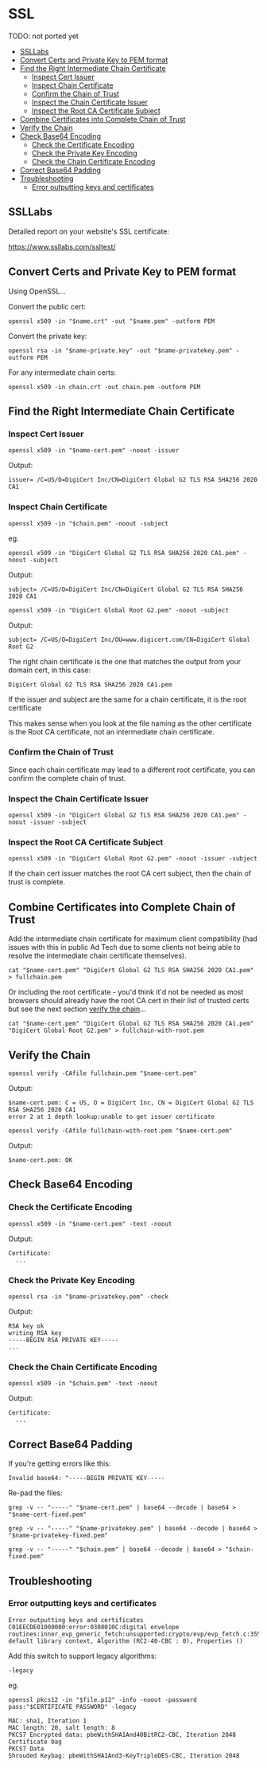 # SSL

TODO: not ported yet

<!-- INDEX_START -->

- [SSLLabs](#ssllabs)
- [Convert Certs and Private Key to PEM format](#convert-certs-and-private-key-to-pem-format)
- [Find the Right Intermediate Chain Certificate](#find-the-right-intermediate-chain-certificate)
  - [Inspect Cert Issuer](#inspect-cert-issuer)
  - [Inspect Chain Certificate](#inspect-chain-certificate)
  - [Confirm the Chain of Trust](#confirm-the-chain-of-trust)
  - [Inspect the Chain Certificate Issuer](#inspect-the-chain-certificate-issuer)
  - [Inspect the Root CA Certificate Subject](#inspect-the-root-ca-certificate-subject)
- [Combine Certificates into Complete Chain of Trust](#combine-certificates-into-complete-chain-of-trust)
- [Verify the Chain](#verify-the-chain)
- [Check Base64 Encoding](#check-base64-encoding)
  - [Check the Certificate Encoding](#check-the-certificate-encoding)
  - [Check the Private Key Encoding](#check-the-private-key-encoding)
  - [Check the Chain Certificate Encoding](#check-the-chain-certificate-encoding)
- [Correct Base64 Padding](#correct-base64-padding)
- [Troubleshooting](#troubleshooting)
  - [Error outputting keys and certificates](#error-outputting-keys-and-certificates)

<!-- INDEX_END -->

## SSLLabs

Detailed report on your website's SSL certificate:

<https://www.ssllabs.com/ssltest/>

## Convert Certs and Private Key to PEM format

Using OpenSSL...

Convert the public cert:

```shell
openssl x509 -in "$name.crt" -out "$name.pem" -outform PEM
```

Convert the private key:

```shell
openssl rsa -in "$name-private.key" -out "$name-privatekey.pem" -outform PEM
```

For any intermediate chain certs:

```shell
openssl x509 -in chain.crt -out chain.pem -outform PEM
```

## Find the Right Intermediate Chain Certificate

### Inspect Cert Issuer

```shell
openssl x509 -in "$name-cert.pem" -noout -issuer
```

Output:

```text
issuer= /C=US/O=DigiCert Inc/CN=DigiCert Global G2 TLS RSA SHA256 2020 CA1
```

### Inspect Chain Certificate

```shell
openssl x509 -in "$chain.pem" -noout -subject
```

eg.

```shell
openssl x509 -in "DigiCert Global G2 TLS RSA SHA256 2020 CA1.pem" -noout -subject
```

Output:

```text
subject= /C=US/O=DigiCert Inc/CN=DigiCert Global G2 TLS RSA SHA256 2020 CA1
```

```shell
openssl x509 -in "DigiCert Global Root G2.pem" -noout -subject
```

Output:

```shell
subject= /C=US/O=DigiCert Inc/OU=www.digicert.com/CN=DigiCert Global Root G2
```

The right chain certificate is the one that matches the output from your domain cert, in this case:

```text
DigiCert Global G2 TLS RSA SHA256 2020 CA1.pem
```

If the issuer and subject are the same for a chain certificate, it is the root certificate

This makes sense when you look at the file naming as the other certificate is the Root CA certificate,
not an intermediate chain certificate.

### Confirm the Chain of Trust

Since each chain certificate may lead to a different root certificate, you can confirm the complete chain of trust.

### Inspect the Chain Certificate Issuer

```shell
openssl x509 -in "DigiCert Global G2 TLS RSA SHA256 2020 CA1.pem" -noout -issuer -subject
```

### Inspect the Root CA Certificate Subject

```shell
openssl x509 -in "DigiCert Global Root G2.pem" -noout -issuer -subject
```

If the chain cert issuer matches the root CA cert subject, then the chain of trust is complete.

## Combine Certificates into Complete Chain of Trust

Add the intermediate chain certificate for maximum client compatibility (had issues with this in public Ad Tech due
to some clients not being able to resolve the intermediate chain certificate themselves).

```shell
cat "$name-cert.pem" "DigiCert Global G2 TLS RSA SHA256 2020 CA1.pem" > fullchain.pem
```

Or including the root certificate -
you'd think it'd not be needed as most browsers should already have the root CA cert in their list of trusted certs
but see the next section [verify the chain](#verify-the-chain)...

```shell
cat "$name-cert.pem" "DigiCert Global G2 TLS RSA SHA256 2020 CA1.pem" "DigiCert Global Root G2.pem" > fullchain-with-root.pem
```

## Verify the Chain

```shell
openssl verify -CAfile fullchain.pem "$name-cert.pem"
```

Output:

```text
$name-cert.pem: C = US, O = DigiCert Inc, CN = DigiCert Global G2 TLS RSA SHA256 2020 CA1
error 2 at 1 depth lookup:unable to get issuer certificate
```

```shell
openssl verify -CAfile fullchain-with-root.pem "$name-cert.pem"
```

Output:

```text
$name-cert.pem: OK
```

## Check Base64 Encoding

### Check the Certificate Encoding

```shell
openssl x509 -in "$name-cert.pem" -text -noout
```

Output:

```text
Certificate:
  ...
```

### Check the Private Key Encoding

```shell
openssl rsa -in "$name-privatekey.pem" -check
```

Output:

```text
RSA key ok
writing RSA key
-----BEGIN RSA PRIVATE KEY-----
...
```

### Check the Chain Certificate Encoding

```shell
openssl x509 -in "$chain.pem" -text -noout
```

Output:

```text
Certificate:
  ...
```

## Correct Base64 Padding

If you're getting errors like this:

```text
Invalid base64: "-----BEGIN PRIVATE KEY-----
```

Re-pad the files:

```shell
grep -v -- "-----" "$name-cert.pem" | base64 --decode | base64 > "$name-cert-fixed.pem"
```

```shell
grep -v -- "-----" "$name-privatekey.pem" | base64 --decode | base64 > "$name-privatekey-fixed.pem"
```

```shell
grep -v -- "-----" "$chain.pem" | base64 --decode | base64 > "$chain-fixed.pem"
```

## Troubleshooting

### Error outputting keys and certificates

```text
Error outputting keys and certificates
C01EECDE01000000:error:0308010C:digital envelope routines:inner_evp_generic_fetch:unsupported:crypto/evp/evp_fetch.c:355:Global default library context, Algorithm (RC2-40-CBC : 0), Properties ()
```

Add this switch to support legacy algorithms:

```text
-legacy
```

eg.

```shell
openssl pkcs12 -in "$file.p12" -info -noout -password pass:"$CERTIFICATE_PASSWORD" -legacy
```

```text
MAC: sha1, Iteration 1
MAC length: 20, salt length: 8
PKCS7 Encrypted data: pbeWithSHA1And40BitRC2-CBC, Iteration 2048
Certificate bag
PKCS7 Data
Shrouded Keybag: pbeWithSHA1And3-KeyTripleDES-CBC, Iteration 2048
```
